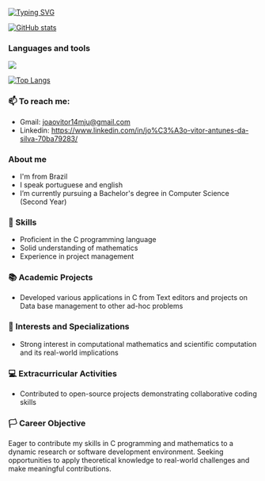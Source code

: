 

[![Typing SVG](https://readme-typing-svg.herokuapp.com/?color=37a6ff&size=35&center=true&vCenter=true&width=1000&lines=Hallo,+I'm+João+Vitor!;Currently+I'm+on+my+second+year+in+CS;Feel+free+to+explore+my+profile!+:%29)](https://git.io/typing-svg)

[![GitHub stats](https://github-readme-stats.vercel.app/api?username=Erwin5642&hide_border=true&show_icons=true&theme=transparent)](https://github.com/anuraghazra/github-readme-stats)

### Languages and tools
<img src="https://skillicons.dev/icons?i=c,cpp,cs,lua,julia,vscode,unity,git,debian&perline=10" />

[![Top Langs](https://github-readme-stats.vercel.app/api/top-langs/?username=Erwin5642&hide_border=true&layout=compact&theme=transparent)](https://github.com/anuraghazra/github-readme-stats)

### 📫 To reach me:
- Gmail:
joaovitor14mju@gmail.com
- Linkedin:
https://www.linkedin.com/in/jo%C3%A3o-vitor-antunes-da-silva-70ba79283/
### About me
- I'm from Brazil
- I speak portuguese and english
- I’m currently pursuing a Bachelor's degree in Computer Science (Second Year)


### 🌿 Skills 
- Proficient in the C programming language
- Solid understanding of mathematics
- Experience in project management

### 📚 Academic Projects
- Developed various applications in C from Text editors and projects on Data base management to other ad-hoc problems

### 🔬 Interests and Specializations
- Strong interest in computational mathematics and scientific computation and its real-world implications

### 💻 Extracurricular Activities
- Contributed to open-source projects demonstrating collaborative coding skills

### 🏳 Career Objective
Eager to contribute my skills in C programming and mathematics to a dynamic research or software development environment. Seeking opportunities to apply theoretical knowledge to real-world challenges and make meaningful contributions.

